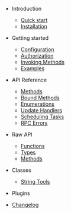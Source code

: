 <!-- markdownlint-disable first-line-h1 -->

- Introduction

  - [Quick start](en/quickstart.md)
  - [Installation](en/installation.md)

- Getting started

  - [Configuration](en/configuration.md)
  - [Authorization](en/authorization.md)
  - [Invoking Methods](en/invoking.md)
  - [Examples](en/examples.md)

- API Reference

  - [Methods](en/methods.md)
  - [Bound Methods](en/bound.md)
  - [Enumerations](en/enums.md)
  - [Update Handlers](en/handlers.md)
  - [Scheduling Tasks](en/tasks.md)
  - [RPC Errors](en/errors.md)

- Raw API

  - [Functions](en/functions.md)
  - [Types](en/types.md)
  - [Methods](en/methods.md)

- Classes

  - [String Tools](en/stringtools.md)

- Plugins

- [Changelog](changelog)
